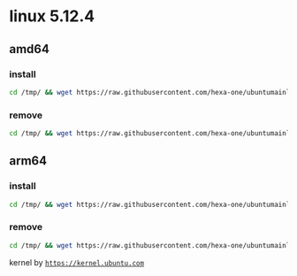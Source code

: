 # linux 5.12.4

## amd64

### install
```bash
cd /tmp/ && wget https://raw.githubusercontent.com/hexa-one/ubuntumainline/main/catalog/5.12.4/install.sh && chmod +x install.sh && sudo ./install.sh -amd
```
### remove
```bash
cd /tmp/ && wget https://raw.githubusercontent.com/hexa-one/ubuntumainline/main/catalog/5.12.4/install.sh && chmod +x install.sh && sudo ./install.sh -r
```
## arm64

### install
```bash
cd /tmp/ && wget https://raw.githubusercontent.com/hexa-one/ubuntumainline/main/catalog/5.12.4/install.sh && chmod +x install.sh && sudo ./install.sh -arm
```
### remove
```bash
cd /tmp/ && wget https://raw.githubusercontent.com/hexa-one/ubuntumainline/main/catalog/5.12.4/install.sh && chmod +x install.sh && sudo ./install.sh -r
```


kernel by [`https://kernel.ubuntu.com`](https://kernel.ubuntu.com/)
